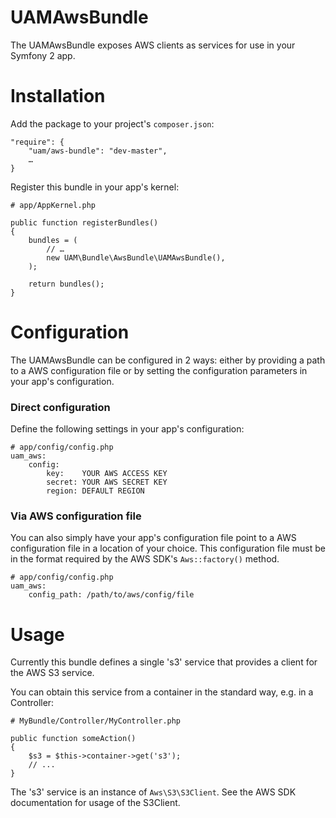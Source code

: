 UAMAwsBundle
==============

The UAMAwsBundle exposes AWS clients as services for use in your Symfony 2 app.

Installation
=============

Add the package to your project's `composer.json`:

```
"require": {
	"uam/aws-bundle": "dev-master",
	…
}
```

Register this bundle in your app's kernel:

``` 
# app/AppKernel.php

public function registerBundles()
{
	bundles = (
		// …
		new UAM\Bundle\AwsBundle\UAMAwsBundle(),
	);
	
	return bundles();
}

```

Configuration
=============
The UAMAwsBundle can be configured in 2 ways: either by providing a path to a AWS configuration file or by setting the configuration parameters in your app's configuration.

### Direct configuration
Define the following settings in your app's configuration:

```
# app/config/config.php
uam_aws:
	config:
		key: 	YOUR AWS ACCESS KEY
		secret: YOUR AWS SECRET KEY
		region: DEFAULT REGION
```

### Via AWS configuration file

You can also simply have your app's configuration file point to a AWS configuration file in a location of your choice. This configuration file must be in the format required by the AWS SDK's `Aws::factory()` method.

```
# app/config/config.php 
uam_aws:
	config_path: /path/to/aws/config/file
```

Usage
=====

Currently this bundle defines a single 's3' service that provides a client for the AWS S3 service.

You can obtain this service from a container in the standard way, e.g. in a Controller:

```
# MyBundle/Controller/MyController.php

public function someAction()
{
	$s3 = $this->container->get('s3');
	// ...
}
```

The 's3' service is an instance of `Aws\S3\S3Client`. See the AWS SDK documentation for usage of the S3Client.